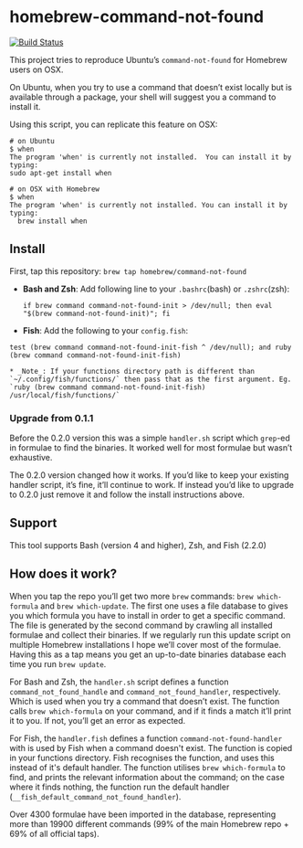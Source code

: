 # homebrew-command-not-found

[![Build Status](https://travis-ci.org/Homebrew/homebrew-command-not-found.svg?branch=master)](https://travis-ci.org/Homebrew/homebrew-command-not-found)

This project tries to reproduce Ubuntu’s `command-not-found` for Homebrew users on OSX.

On Ubuntu, when you try to use a command that doesn’t exist locally but is available through a package, your shell will suggest you a command to install it.

Using this script, you can replicate this feature on OSX:

```
# on Ubuntu
$ when
The program 'when' is currently not installed.  You can install it by typing:
sudo apt-get install when

# on OSX with Homebrew
$ when
The program 'when' is currently not installed. You can install it by typing:
  brew install when
```

## Install

First, tap this repository: `brew tap homebrew/command-not-found`

* **Bash and Zsh**: Add following line to your `.bashrc`(bash) or `.zshrc`(zsh):
    ```
    if brew command command-not-found-init > /dev/null; then eval "$(brew command-not-found-init)"; fi
    ```
    
* **Fish**: Add the following to your `config.fish`:
 ```
 test (brew command command-not-found-init-fish ^ /dev/null); and ruby (brew command command-not-found-init-fish)
 ```
    * _Note_: If your functions directory path is different than `~/.config/fish/functions/` then pass that as the first argument. Eg. `ruby (brew command command-not-found-init-fish) /usr/local/fish/functions/`

### Upgrade from 0.1.1

Before the 0.2.0 version this was a simple `handler.sh` script which `grep`-ed
in formulae to find the binaries. It worked well for most formulae but wasn’t
exhaustive.

The 0.2.0 version changed how it works. If you’d like to keep your existing
handler script, it’s fine, it’ll continue to work. If instead you’d like to
upgrade to 0.2.0 just remove it and follow the install instructions above.

## Support

This tool supports Bash (version 4 and higher), Zsh, and Fish (2.2.0)

## How does it work?

When you tap the repo you’ll get two more `brew` commands: `brew which-formula` and `brew which-update`. The first one uses a file database to gives you which formula you have to install in order to get a specific command. The file is generated by the second command by crawling all installed formulae and collect their binaries. If we regularly run this update script on multiple Homebrew installations I hope we’ll cover most of the formulae. Having this as a tap means you get an up-to-date binaries database each time you run `brew update`.

For Bash and Zsh, the `handler.sh` script defines a function `command_not_found_handle` and `command_not_found_handler`, respectively. Which is used when you try a command that doesn’t exist. The function calls `brew which-formula` on your command, and if it finds a match it’ll print it to you. If not, you’ll get an error as expected.

For Fish, the `handler.fish` defines a function `command-not-found-handler` with is used by Fish when a command doesn't exist. The function is copied in your functions directory. Fish recognises the function, and uses this instead of it's default handler. The function utilises `brew which-formula` to find, and prints the relevant information about the command; on the case where it finds nothing, the function run the default handler (`__fish_default_command_not_found_handler`).

Over 4300 formulae have been imported in the database, representing more than 19900 different commands (99% of the main Homebrew repo + 69% of all official taps).
